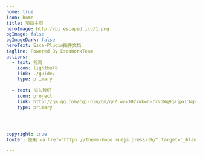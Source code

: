 ```yaml
---
home: true
icon: home
title: 项目主页
heroImage: http://pi.escaped.icu/1.png
bgImage: false
bgImageDark: false
heroText: Esca-Plugin插件文档
tagline: Powered By EscaWorkTeam
actions:
  - text: 指南
    icon: lightbulb
    link: ./guide/
    type: primary
    
  - text: 加入我们
    icon: project
    link: http://qm.qq.com/cgi-bin/qm/qr?_wv=1027&k=n-rxsoWq9qajpxL34p3jp9FcoBPqZFQr&authKey=855qQ7%2FjdshYtXTr8iVk2kXp2K75c23GUHiJzC7PGlRJlFWCPBWZBBUedpoFECpA&noverify=0&group_code=274549827
    type: primary




copyright: true
footer: 使用 <a href="https://theme-hope.vuejs.press/zh/" target="_blank">VuePress Theme Hope</a> 主题 | MIT 协议, 版权所有 © 2024-present 逸燧EscapedSpark

---
```


